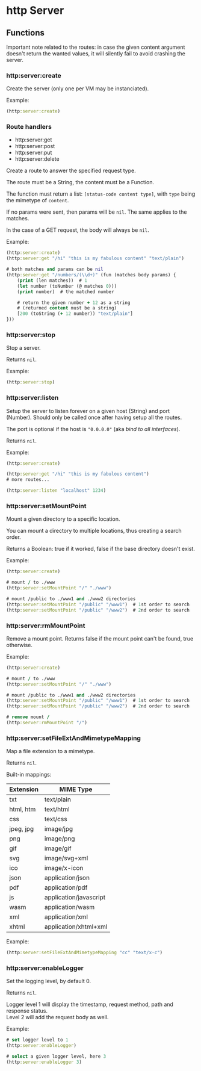 # http Server

## Functions

Important note related to the routes: in case the given content argument doesn't return the wanted values, it will silently fail to avoid crashing the server.

### http:server:create

Create the server (only one per VM may be instanciated).

Example:

```clojure
(http:server:create)
```

### Route handlers

- http:server:get
- http:server:post
- http:server:put
- http:server:delete

Create a route to answer the specified request type.

The route must be a String, the content must be a Function.

The function must return a list: `[status-code content type]`, with `type` being the mimetype of `content`.

If no params were sent, then params will be `nil`. The same applies to the matches.

In the case of a GET request, the body will always be `nil`.

Example:

```clojure
(http:server:create)
(http:server:get "/hi" "this is my fabulous content" "text/plain")

# both matches and params can be nil
(http:server:get "/numbers/(\\d+)" (fun (matches body params) {
    (print (len matches))  # 1
    (let number (toNumber (@ matches 0)))
    (print number)  # the matched number

    # return the given number + 12 as a string
    # (returned content must be a string)
    [200 (toString (+ 12 number)) "text/plain"]
}))
```

### http:server:stop

Stop a server.

Returns `nil`.

Example:

```clojure
(http:server:stop)
```

### http:server:listen

Setup the server to listen forever on a given host (String) and port (Number). Should only be called once after having setup all the routes.

The port is optional if the host is `"0.0.0.0"` (aka *bind to all interfaces*).

Returns `nil`.

Example:

```clojure
(http:server:create)

(http:server:get "/hi" "this is my fabulous content")
# more routes...

(http:server:listen "localhost" 1234)
```

### http:server:setMountPoint

Mount a given directory to a specific location.

You can mount a directory to multiple locations, thus creating a search order.

Returns a Boolean: true if it worked, false if the base directory doesn't exist.

Example:

```clojure
(http:server:create)

# mount / to ./www
(http:server:setMountPoint "/" "./www")

# mount /public to ./www1 and ./www2 directories
(http:server:setMountPoint "/public" "/www1")  # 1st order to search
(http:server:setMountPoint "/public" "/www2")  # 2nd order to search
```

### http:server:rmMountPoint

Remove a mount point. Returns false if the mount point can't be found, true otherwise.

Example:

```clojure
(http:server:create)

# mount / to ./www
(http:server:setMountPoint "/" "./www")

# mount /public to ./www1 and ./www2 directories
(http:server:setMountPoint "/public" "/www1")  # 1st order to search
(http:server:setMountPoint "/public" "/www2")  # 2nd order to search

# remove mount /
(http:server:rmMountPoint "/")
```

### http:server:setFileExtAndMimetypeMapping

Map a file extension to a mimetype.

Returns `nil`.

Built-in mappings:

Extension | MIME Type
--------- | ---------
txt | text/plain
html, htm | text/html
css | text/css
jpeg, jpg | image/jpg
png | image/png
gif | image/gif
svg | image/svg+xml
ico | image/x-icon
json | application/json
pdf | application/pdf
js | application/javascript
wasm | application/wasm
xml | application/xml
xhtml | application/xhtml+xml

Example:

```clojure
(http:server:setFileExtAndMimetypeMapping "cc" "text/x-c")
```

### http:server:enableLogger

Set the logging level, by default 0.

Returns `nil`.

Logger level 1 will display the timestamp, request method, path and response status.  
Level 2 will add the request body as well.

Example:

```clojure
# set logger level to 1
(http:server:enableLogger)

# select a given logger level, here 3
(http:server:enableLogger 3)
```